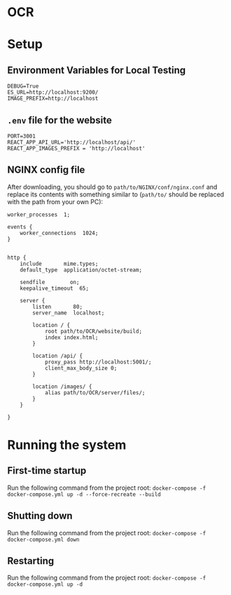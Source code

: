 # OCR

# Setup
## Environment Variables for Local Testing
```
DEBUG=True
ES_URL=http://localhost:9200/
IMAGE_PREFIX=http://localhost
```

## `.env` file for the website
```
PORT=3001
REACT_APP_API_URL='http://localhost/api/'
REACT_APP_IMAGES_PREFIX = 'http://localhost'
```

## NGINX config file
After downloading, you should go to `path/to/NGINX/conf/nginx.conf` and replace its contents with something similar to (`path/to/` should be replaced with the path from your own PC):

```
worker_processes  1;

events {
    worker_connections  1024;
}


http {
    include       mime.types;
    default_type  application/octet-stream;

    sendfile        on;
    keepalive_timeout  65;

    server {
        listen       80;
        server_name  localhost;

        location / {
            root path/to/OCR/website/build;
            index index.html;
        }

        location /api/ {
            proxy_pass http://localhost:5001/;
            client_max_body_size 0;
        }

        location /images/ {
            alias path/to/OCR/server/files/;
        }
    }

}

```

# Running the system

## First-time startup

Run the following command from the project root:
`docker-compose -f docker-compose.yml up -d --force-recreate --build`

## Shutting down

Run the following command from the project root:
`docker-compose -f docker-compose.yml down`

## Restarting

Run the following command from the project root:
`docker-compose -f docker-compose.yml up -d`
